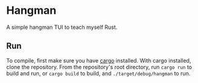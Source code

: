 # Hangman 

A simple hangman TUI to teach myself Rust.

## Run
To compile, first make sure you have [cargo](https://doc.rust-lang.org/cargo/getting-started/installation.html) installed.
With cargo installed, clone the repository.
From the repository's root directory, run `cargo run` to build and run, or `cargo build` to build, and `./target/debug/hangman` to run.
